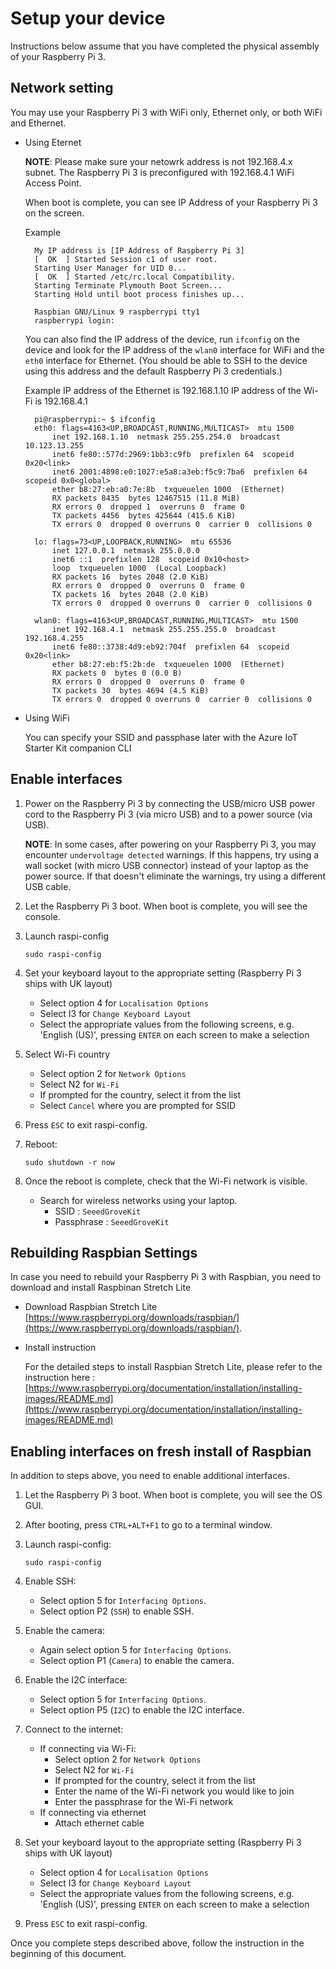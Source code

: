 # Setup your device

Instructions below assume that you have completed the physical assembly of your Raspberry Pi 3.

## Network setting
You may use your Raspberry Pi 3 with WiFi only, Ethernet only, or both WiFi and Ethernet.

* Using Eternet  

    **NOTE**: Please make sure your netowrk address is not 192.168.4.x subnet.  The Raspberry Pi 3 is preconfigured with 192.168.4.1 WiFi Access Point.  

    When boot is complete, you can see IP Address of your Raspberry Pi 3 on the screen.
    
    Example

        My IP address is [IP Address of Raspberry Pi 3] 
        [  OK  ] Started Session c1 of user root.  
        Starting User Manager for UID 0...  
        [  OK  ] Started /etc/rc.local Compatibility.  
        Starting Terminate Plymouth Boot Screen...  
        Starting Hold until boot process finishes up...  
          
        Raspbian GNU/Linux 9 raspberrypi tty1  
        raspberrypi login:  

    You can also find the IP address of the device, run `ifconfig` on the device and look for the IP address of the `wlan0` interface for WiFi and the `eth0` interface for Ethernet. (You should be able to SSH to the device using this address and the default Raspberry Pi 3 credentials.)

    Example
    IP address of the Ethernet is 192.168.1.10
    IP address of the Wi-Fi is 192.168.4.1

        pi@raspberrypi:~ $ ifconfig
        eth0: flags=4163<UP,BROADCAST,RUNNING,MULTICAST>  mtu 1500
            inet 192.168.1.10  netmask 255.255.254.0  broadcast 10.123.13.255
            inet6 fe80::577d:2969:1bb3:c9fb  prefixlen 64  scopeid 0x20<link>
            inet6 2001:4898:e0:1027:e5a8:a3eb:f5c9:7ba6  prefixlen 64  scopeid 0x0<global>
            ether b8:27:eb:a0:7e:8b  txqueuelen 1000  (Ethernet)
            RX packets 8435  bytes 12467515 (11.8 MiB)
            RX errors 0  dropped 1  overruns 0  frame 0
            TX packets 4456  bytes 425644 (415.6 KiB)
            TX errors 0  dropped 0 overruns 0  carrier 0  collisions 0

        lo: flags=73<UP,LOOPBACK,RUNNING>  mtu 65536
            inet 127.0.0.1  netmask 255.0.0.0
            inet6 ::1  prefixlen 128  scopeid 0x10<host>
            loop  txqueuelen 1000  (Local Loopback)
            RX packets 16  bytes 2048 (2.0 KiB)
            RX errors 0  dropped 0  overruns 0  frame 0
            TX packets 16  bytes 2048 (2.0 KiB)
            TX errors 0  dropped 0 overruns 0  carrier 0  collisions 0

        wlan0: flags=4163<UP,BROADCAST,RUNNING,MULTICAST>  mtu 1500
            inet 192.168.4.1  netmask 255.255.255.0  broadcast 192.168.4.255
            inet6 fe80::3738:4d9:eb92:704f  prefixlen 64  scopeid 0x20<link>
            ether b8:27:eb:f5:2b:de  txqueuelen 1000  (Ethernet)
            RX packets 0  bytes 0 (0.0 B)
            RX errors 0  dropped 0  overruns 0  frame 0
            TX packets 30  bytes 4694 (4.5 KiB)
            TX errors 0  dropped 0 overruns 0  carrier 0  collisions 0

* Using WiFi 

    You can specify your SSID and passphase later with the Azure IoT Starter Kit companion CLI

## Enable interfaces

1. Power on the Raspberry Pi 3 by connecting the USB/micro USB power cord to the Raspberry Pi 3 (via micro USB) and to a power source (via USB).

    **NOTE**: In some cases, after powering on your Raspberry Pi 3, you may encounter `undervoltage detected` warnings. If this happens, try using a wall socket (with micro USB connector) instead of your laptop as the power source. If that doesn't eliminate the warnings, try using a different USB cable.

1. Let the Raspberry Pi 3 boot. When boot is complete, you will see the console.

1. Launch raspi-config

    `sudo raspi-config`

1. Set your keyboard layout to the appropriate setting (Raspberry Pi 3 ships with UK layout)
    - Select option 4 for `Localisation Options`
    - Select I3 for `Change Keyboard Layout`
    - Select the appropriate values from the following screens, e.g. 'English (US)', pressing `ENTER` on each screen to make a selection

1. Select Wi-Fi country
    - Select option 2 for `Network Options`
    - Select N2 for `Wi-Fi`
    - If prompted for the country, select it from the list
    - Select `Cancel` where you are prompted for SSID


1. Press `ESC` to exit raspi-config.

1. Reboot:

    `sudo shutdown -r now`

1. Once the reboot is complete, check that the Wi-Fi network is visible.
    - Search for wireless networks using your laptop.
        - SSID : `SeeedGroveKit`
        - Passphrase : `SeeedGroveKit`


## Rebuilding Raspbian Settings

In case you need to rebuild your Raspberry Pi 3 with Raspbian, you need to download and install Raspbinan Stretch Lite

- Download Raspbian Stretch Lite [https://www.raspberrypi.org/downloads/raspbian/](https://www.raspberrypi.org/downloads/raspbian/).
    
- Install instruction

    For the detailed steps to install Raspbian Stretch Lite, please refer to the instruction here : [https://www.raspberrypi.org/documentation/installation/installing-images/README.md](https://www.raspberrypi.org/documentation/installation/installing-images/README.md)


## Enabling interfaces on fresh install of Raspbian
In addition to steps above, you need to enable additional interfaces.

1. Let the Raspberry Pi 3 boot. When boot is complete, you will see the OS GUI.
1. After booting, press `CTRL+ALT+F1` to go to a terminal window.
1. Launch raspi-config:

    `sudo raspi-config`

1. Enable SSH:
    - Select option 5 for `Interfacing Options`.
    - Select option P2 (`SSH`) to enable SSH.
1. Enable the camera:
    - Again select option 5 for `Interfacing Options`.
    - Select option P1 (`Camera`) to enable the camera.
1. Enable the I2C interface:
    - Select option 5 for `Interfacing Options`.
    - Select option P5 (`I2C`) to enable the I2C interface.
1. Connect to the internet:
    - If connecting via Wi-Fi:
        - Select option 2 for `Network Options`
        - Select N2 for `Wi-Fi`
        - If prompted for the country, select it from the list
        - Enter the name of the Wi-Fi network you would like to join
        - Enter the passphrase for the Wi-Fi network
    - If connecting via ethernet
        - Attach ethernet cable
1. Set your keyboard layout to the appropriate setting (Raspberry Pi 3 ships with UK layout)
    - Select option 4 for `Localisation Options`
    - Select I3 for `Change Keyboard Layout`
    - Select the appropriate values from the following screens, e.g. 'English (US)', pressing `ENTER` on each screen to make a selection
1. Press `ESC` to exit raspi-config.

Once you complete steps described above, follow the instruction in the beginning of this document.
